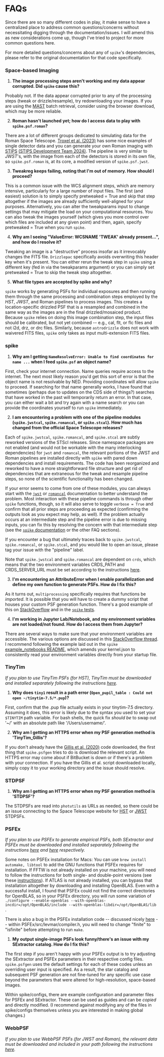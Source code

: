 # FAQs

Since there are so many different codes in play, it make sense to have a centralized place to address common questions/concerns without necessitating digging through the documentation/issues. I will amend this as new considerations come up, though I've tried to project for more common questions here.

For more detailed questions/concerns about any of `spike`'s dependencies, please refer to the original documentation for that code specifically.

### Space-based Imaging

1. **The image processing steps aren't working and my data appear corrupted. Did `spike` cause this?**

Probably not. If the data appear corrupted prior to any of the processing steps (tweak or drizzle/resample), try redownloading your images. If you are using the [MAST](https://mast.stsci.edu) batch retrieval, consider using the browser download, which may be more reliable.

2. **Roman hasn't launched yet; how do I access data to play with `spike.psf.roman`?**

There are a lot of different groups dedicated to simulating data for the Roman Space Telescope. [Troxel et al. (2023)](https://ui.adsabs.harvard.edu/abs/2023MNRAS.522.2801T/abstract) has some nice examples of single detector data and you can generate your own Roman imaging with [STIPS](https://github.com/spacetelescope/STScI-STIPS) [(STIPS Development Team 2024)](https://ui.adsabs.harvard.edu/abs/2024arXiv241111978S/abstract). The pipeline is very similar to _JWST_'s, with the image from each of the detectors is stored in its own file, so `spike.psf.roman` is, at its core, a modified version of `spike.psf.jwst`.

3. **Tweakreg keeps failing, noting that I'm out of memory. How should I proceed?**

This is a common issue with the WCS alignment steps, which are memory intensive, particularly for a large number of input files. The first (and easiest) solution is to simply specify pretweaked = True and skip that step altogether if the images are already sufficiently well-aligned for your purposes. Alternatively, you can alter the tweakparams input to change settings that may mitigate the load on your computational resources. You can also tweak the images yourself (which gives you more control over which files are included at any given point) and then, again, specify pretweaked = True when you run `spike`.

4. **Why am I seeing "ValueError: WCSNAME 'TWEAK' already present...", and how do I resolve it?**

Tweaking an image is a "destructive" process insofar as it irrevocably changes the FITS file. `Drizzlepac` specifically avoids overwriting this header key when it's present. You can either rerun the tweak step in `spike` using a different key (fed in via the tweakparams argument) or you can simply set pretweaked = True to skip the tweak step altogether.

5. **What file types are accepted by spike and why?**

`spike` works by generating PSFs for individual exposures and then running them through the same processing and combination steps employed by the *HST*, *JWST*, and Roman pipelines to process images. This creates a location-specific drizzled PSF that is a resampled and combined in the same way as the images are in the final drizzled/mosaiced product. Because `spike` relies on doing this image combination step, the input files should be calibrated, but not yet combined -- e.g., cal, flt, or flc files and not i2d, drz, or drc files. Similarly, because `astrodrizzle` does not work with waivered FITS files, `spike` only takes as input multi-extension FITS files. 


### spike

1. **Why am I getting `NameResolveError: Unable to find coordinates for name ...` when I feed `spike.psf` an object name?**

First, check your internet connection. Name queries require access to the internet. The next most likely reason you'd get this sort of error is that the object name is not resolvable by NED. Providing coordinates will allow `spike` to proceed. If searching for that name generally works, I have found that sometimes (perhaps due to updates on the CDS side of things?) searches that have worked in the past will temporarily return an error. In that case, you can either wait a bit and try again with a name search or you can provide the coordinates yourself to run `spike` immediately.

2. **I am encountering a problem with one of the pipeline modules (`spike.jwstcal`, `spike.romancal`, or `spike.stcal`). How much has changed from the official Space Telescope releases?**

Each of `spike.jwstcal`, `spike.romancal`, and `spike.stcal` are subtly reworked versions of the STScI releases. Since namespace packages are not enabled (and would not be workable with the many interlocking dependencies) for `jwst` and `romancal`, the relevant portions of the JWST and Roman pipelines are installed directly with `spike` with pared down dependencies and install requirements. The code has been reorganized and reworked to have a more straightforward file structure and get rid of dependencies that are extraneous for the tweak and resample pipeline steps, so none of the scientific functionality has been changed. 

If your error seems to come from one of these modules, you can always start with the [`jwst`](https://jwst-pipeline.readthedocs.io/en/latest/) or [`romancal`](https://roman-pipeline.readthedocs.io/en/latest/) documentation to better understand the problem. Most interaction with these pipeline commands is through other `spike` functions, though, so it will also serve to toggle `verbose = True` and confirm that all prior steps are proceeding as expected (confirming the outputs look as you expect may help, as well). If the problem actually occurs at an intermediate step and the pipeline error is due to missing inputs, you can fix this by resolving the concern with that intermediate step (see the [`spike` documentation](https://spike-psf.readthedocs.io) or the other FAQ sections).

If you encounter a bug that ultimately traces back to `spike.jwstcal`, `spike.romancal`, or `spike.stcal`, and you would like to open an issue, please tag your issue with the "pipeline" label.

Note that `spike.jwstcal` and `spike.romancal` are dependent on `crds`, which means that the two environment variables CRDS_PATH and CRDS_SERVER_URL must be set according to the instructions [here](https://jwst-pipeline.readthedocs.io/en/latest/jwst/user_documentation/reference_files_crds.html).

3. **I'm encountering an AttributeError when I enable parallelization and define my own function to generate PSFs. How do I fix this?**

As it turns out, `multiprocessing` specifically requires that functions be *imported*. It is possible that you will have to create a dummy script that houses your custom PSF generation function. There's a good example of this on [StackOverflow](https://stackoverflow.com/a/42383397) and in the [`spike` tests](https://github.com/avapolzin/spike/blob/master/tests/tests.py).

4. **I'm working in Jupyter Lab/Notebook, and my environment variables are not loaded/not found. How do I access them from Jupyter?**

There are several ways to make sure that your environment variables are accessible. The various options are discussed in this [StackOverflow thread](https://stackoverflow.com/questions/37890898/how-to-set-env-variable-in-jupyter-notebook). I recommend following the example laid out in the `spike` [example_notebooks README](https://github.com/avapolzin/spike/blob/master/example_notebooks/README.md), which amends your kernel.json to consistently read your environment variables directly from your startup file.

### TinyTim

*If you plan to use TinyTim PSFs (for HST), TinyTim must be downloaded and installed separately following the instructions [here](https://github.com/spacetelescope/tinytim/releases).* 

1. **Why does `tiny1` result in a path error (`Open_pupil_table : Could not open ~/tinytim-7.5/*.pup`)?**

First, confirm that the .pup file actually exists in your tinytim-7.5 directory. Assuming it does, this error is likely due to the syntax you used to set your `$TINYTIM` path variable. For bash shells, the quick fix _should be_ to swap out '\~/' with an absolute path like '/Users/username/'.

2. **Why am I getting an HTTPS error when my PSF generation method is 'TinyTim_Gillis'?**

If you don't already have the [Gillis et al. (2020)](https://bitbucket.org/brgillis/tinytim_psfs/src/master/) code downloaded, the first thing that `spike.psfgen` tries to do is download the relevant script. An HTTPS error may come about if BitBucket is down or if there's a problem with your connection. If you have the Gillis et al. script downloaded locally, simply copy it to your working directory and the issue should resolve.


### STDPSF 

1. **Why am I getting an HTTPS error when my PSF generation method is 'STDPSF'?**

The STDPSFs are read into `photutils` as URLs as needed, so there could be an issue connecting to the Space Telescope website for [HST](https://www.stsci.edu/~jayander/HST1PASS/LIB/PSFs/STDPSFs/) or [JWST](https://www.stsci.edu/~jayander/JWST1PASS/LIB/PSFs/STDPSFs/) STDPSFs.


### PSFEx

*If you plan to use PSFEx to generate empirical PSFs, both SExtractor and PSFEx must be downloaded and installed separately following the instructions [here](https://github.com/astromatic/sextractor) and [here](https://github.com/astromatic/psfex) respectively.* 

Some notes on PSFEx installation for Macs: You can use `brew install automake, libtool` to add the GNU functions that PSFEx requires for installation. If FFTW is not already installed on your machine, you will need to follow the instructions for both single- and double-point versions (see these [instructions](http://www.fftw.org/fftw2_doc/fftw_6.html#SEC69)). If ATLAS is not already installed, you can bypass that installation altogether by downloading and installing OpenBLAS. Even with a successful install, I found that PSFEx could not find the correct directories for OpenBLAS, so in your PSFEx directory, you will run some variation of `./configure --enable-openblas --with-openblas-incdir=/opt/OpenBLAS/include --with-openblas-libdir=/opt/OpenBLAS/lib
`.

There is also a bug in the PSFEx installation code -- discussed nicely [here](https://trac.macports.org/ticket/71003) -- within PSFEx/src/levmar/compiler.h, you will need to change "finite" to "isfinite" before attempting to run `make`.

1. **My output single-image PSFs look funny/there's an issue with my SExtractor catalog. How do I fix this?**

The first step if you aren't happy with your PSFEx output is to try adjusting the SExtractor and PSFEx parameters in their respective config files. `spike.psfgen` uses the default settings for each of these codes unless an overriding user input is specified. As a result, the star catalog and subsequent PSF generation are not fine-tuned for any specific use case beyond the parameters that were altered for high-resolution, space-based images.

Within spike/configs, there are example configuration and parameter files for PSFEx and SExtractor. These can be used as guides and can be *copied* and directly modified. (I recommend against modifying any of the files in spike/configs themselves unless you are interested in making global changes.)


### WebbPSF

*If you plan to use WebbPSF PSFs (for JWST and Roman), the relevant data must be downloaded and included in your path following the instructions [here](https://webbpsf.readthedocs.io/en/latest/installation.html#data-install).* 




